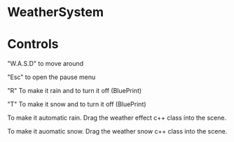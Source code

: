 # WeatherSystem
 
# Controls

"W.A.S.D" to move around

"Esc" to open the pause menu

"R" To make it rain and to turn it off (BluePrint)

"T" To make it snow and to turn it off (BluePrint)

To make it automatic rain. Drag the weather effect c++ class into the scene.

To make it auomatic snow. Drag the weather snow c++ class into the scene.

